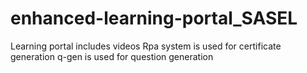 # enhanced-learning-portal_SASEL
Learning portal includes videos 
Rpa system is used for certificate generation
q-gen is used for question generation
